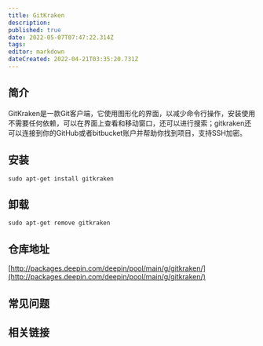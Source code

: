 ```yaml
---
title: GitKraken
description: 
published: true
date: 2022-05-07T07:47:22.314Z
tags: 
editor: markdown
dateCreated: 2022-04-21T03:35:20.731Z
---
```


## 简介

GitKraken是一款Git客户端，它使用图形化的界面，以减少命令行操作，安装使用不需要任何依赖，可以在界面上查看和移动窗口，还可以进行搜索；gitkraken还可以连接到你的GitHub或者bitbucket账户并帮助你找到项目，支持SSH加密。

## 安装

`sudo apt-get install gitkraken`

## 卸载

`sudo apt-get remove gitkraken`

## 仓库地址

[http://packages.deepin.com/deepin/pool/main/g/gitkraken/](http://packages.deepin.com/deepin/pool/main/g/gitkraken/)

## 常见问题

## 相关链接
